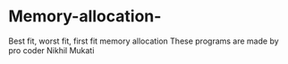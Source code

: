 # Memory-allocation-
Best fit, worst fit, first fit memory allocation
These programs are made by pro coder Nikhil Mukati
